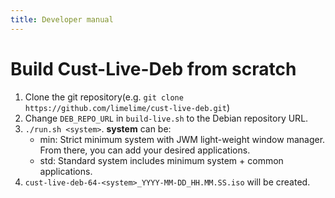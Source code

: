 ```yaml
---
title: Developer manual
---
```


# Build Cust-Live-Deb from scratch

1. Clone the git repository(e.g. `git clone https://github.com/limelime/cust-live-deb.git`)
1. Change `DEB_REPO_URL` in `build-live.sh` to the Debian repository URL.
1. `./run.sh <system>`. **system** can be:
    * min: Strict minimum system with JWM light-weight window manager. From there, you can add your desired applications.
    * std: Standard system includes minimum system + common applications.
1. `cust-live-deb-64-<system>_YYYY-MM-DD_HH.MM.SS.iso` will be created.